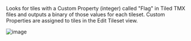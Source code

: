 Looks for tiles with a Custom Property (integer) called "Flag" in Tiled TMX files and outputs a binary of those values for each tileset. Custom Properties are assigned to tiles in the Edit Tileset view.

![image](https://user-images.githubusercontent.com/40728628/220176803-334239f6-5344-48b3-a024-d00b03f5ca15.png)
